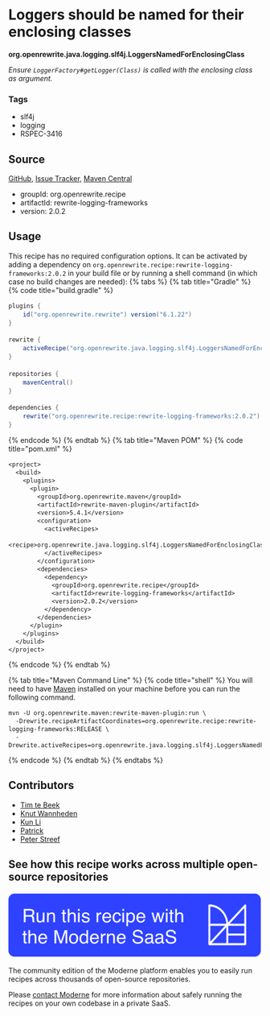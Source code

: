 # Loggers should be named for their enclosing classes

**org.openrewrite.java.logging.slf4j.LoggersNamedForEnclosingClass**

_Ensure `LoggerFactory#getLogger(Class)` is called with the enclosing class as argument._

### Tags

* slf4j
* logging
* RSPEC-3416

## Source

[GitHub](https://github.com/openrewrite/rewrite-logging-frameworks/blob/main/src/main/java/org/openrewrite/java/logging/slf4j/LoggersNamedForEnclosingClass.java), [Issue Tracker](https://github.com/openrewrite/rewrite-logging-frameworks/issues), [Maven Central](https://central.sonatype.com/artifact/org.openrewrite.recipe/rewrite-logging-frameworks/2.0.2/jar)

* groupId: org.openrewrite.recipe
* artifactId: rewrite-logging-frameworks
* version: 2.0.2


## Usage

This recipe has no required configuration options. It can be activated by adding a dependency on `org.openrewrite.recipe:rewrite-logging-frameworks:2.0.2` in your build file or by running a shell command (in which case no build changes are needed): 
{% tabs %}
{% tab title="Gradle" %}
{% code title="build.gradle" %}
```groovy
plugins {
    id("org.openrewrite.rewrite") version("6.1.22")
}

rewrite {
    activeRecipe("org.openrewrite.java.logging.slf4j.LoggersNamedForEnclosingClass")
}

repositories {
    mavenCentral()
}

dependencies {
    rewrite("org.openrewrite.recipe:rewrite-logging-frameworks:2.0.2")
}
```
{% endcode %}
{% endtab %}
{% tab title="Maven POM" %}
{% code title="pom.xml" %}
```markup
<project>
  <build>
    <plugins>
      <plugin>
        <groupId>org.openrewrite.maven</groupId>
        <artifactId>rewrite-maven-plugin</artifactId>
        <version>5.4.1</version>
        <configuration>
          <activeRecipes>
            <recipe>org.openrewrite.java.logging.slf4j.LoggersNamedForEnclosingClass</recipe>
          </activeRecipes>
        </configuration>
        <dependencies>
          <dependency>
            <groupId>org.openrewrite.recipe</groupId>
            <artifactId>rewrite-logging-frameworks</artifactId>
            <version>2.0.2</version>
          </dependency>
        </dependencies>
      </plugin>
    </plugins>
  </build>
</project>
```
{% endcode %}
{% endtab %}

{% tab title="Maven Command Line" %}
{% code title="shell" %}
You will need to have [Maven](https://maven.apache.org/download.cgi) installed on your machine before you can run the following command.

```shell
mvn -U org.openrewrite.maven:rewrite-maven-plugin:run \
  -Drewrite.recipeArtifactCoordinates=org.openrewrite.recipe:rewrite-logging-frameworks:RELEASE \
  -Drewrite.activeRecipes=org.openrewrite.java.logging.slf4j.LoggersNamedForEnclosingClass
```
{% endcode %}
{% endtab %}
{% endtabs %}

## Contributors
* [Tim te Beek](mailto:timtebeek@gmail.com)
* [Knut Wannheden](mailto:knut@moderne.io)
* [Kun Li](mailto:kun@moderne.io)
* [Patrick](mailto:patway99@gmail.com)
* [Peter Streef](mailto:p.streef@gmail.com)


## See how this recipe works across multiple open-source repositories

[![Moderne Link Image](/.gitbook/assets/ModerneRecipeButton.png)](https://app.moderne.io/recipes/org.openrewrite.java.logging.slf4j.LoggersNamedForEnclosingClass)

The community edition of the Moderne platform enables you to easily run recipes across thousands of open-source repositories.

Please [contact Moderne](https://moderne.io/product) for more information about safely running the recipes on your own codebase in a private SaaS.
